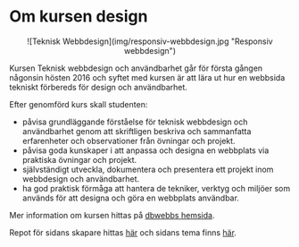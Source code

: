 Om kursen design
==============================================
<center>![Teknisk Webbdesign](img/responsiv-webbdesign.jpg "Responsiv webbdesign")</center>

Kursen Teknisk webbdesign och användbarhet går för första gången någonsin hösten
2016 och syftet med kursen är att lära ut hur en webbsida tekniskt förbereds
för design och användbarhet.

Efter genomförd kurs skall studenten:

* påvisa grundläggande förståelse för teknisk webbdesign och användbarhet genom att skriftligen beskriva och sammanfatta erfarenheter och observationer från övningar och projekt.
* påvisa goda kunskaper i att anpassa och designa en webbplats via praktiska övningar och projekt.
* självständigt utveckla, dokumentera och presentera ett projekt inom webbdesign och användbarhet.
* ha god praktisk förmåga att hantera de tekniker, verktyg och miljöer som används för att designa och göra en webbplats användbar.


Mer information om kursen hittas på [dbwebbs hemsida](http://dbwebb.se/design).

Repot för sidans skapare hittas [här](https://github.com/vihd14/Anax-Flat) och sidans tema finns [här](https://github.com/vihd14/anax-flat-theme).
